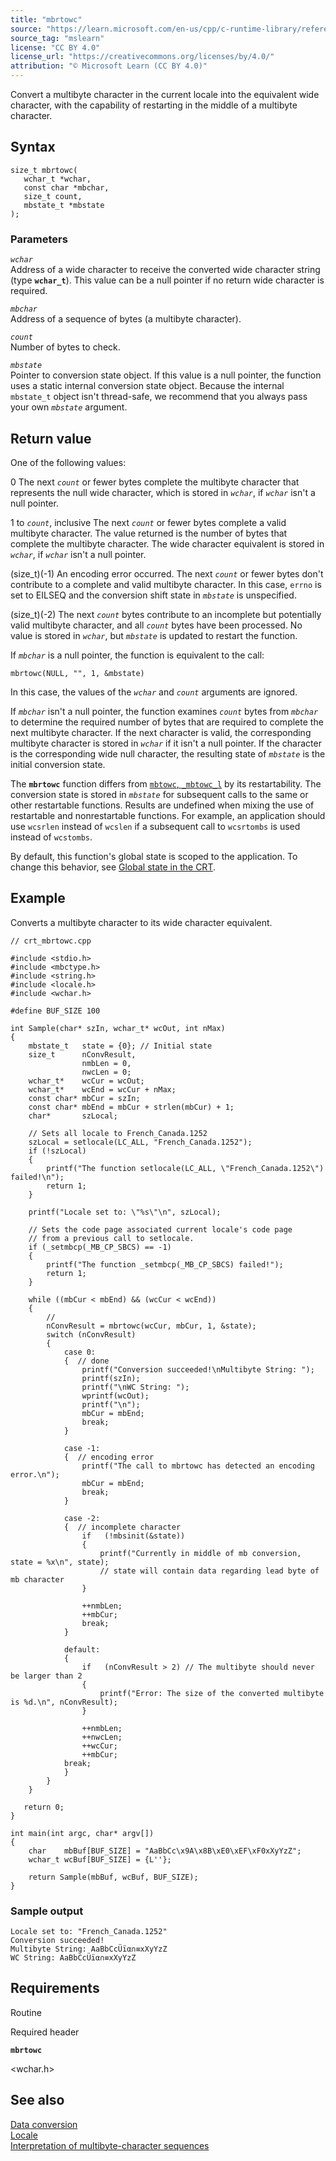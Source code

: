 ```yaml
---
title: "mbrtowc"
source: "https://learn.microsoft.com/en-us/cpp/c-runtime-library/reference/mbrtowc?view=msvc-170"
source_tag: "mslearn"
license: "CC BY 4.0"
license_url: "https://creativecommons.org/licenses/by/4.0/"
attribution: "© Microsoft Learn (CC BY 4.0)"
---
```

Convert a multibyte character in the current locale into the equivalent wide character, with the capability of restarting in the middle of a multibyte character.

## Syntax

```
size_t mbrtowc(
   wchar_t *wchar,
   const char *mbchar,
   size_t count,
   mbstate_t *mbstate
);
```

### Parameters

_`wchar`_  
Address of a wide character to receive the converted wide character string (type **`wchar_t`**). This value can be a null pointer if no return wide character is required.

_`mbchar`_  
Address of a sequence of bytes (a multibyte character).

_`count`_  
Number of bytes to check.

_`mbstate`_  
Pointer to conversion state object. If this value is a null pointer, the function uses a static internal conversion state object. Because the internal `mbstate_t` object isn't thread-safe, we recommend that you always pass your own _`mbstate`_ argument.

## Return value

One of the following values:

0 The next _`count`_ or fewer bytes complete the multibyte character that represents the null wide character, which is stored in _`wchar`_, if _`wchar`_ isn't a null pointer.

1 to _`count`_, inclusive The next _`count`_ or fewer bytes complete a valid multibyte character. The value returned is the number of bytes that complete the multibyte character. The wide character equivalent is stored in _`wchar`_, if _`wchar`_ isn't a null pointer.

(size\_t)(-1) An encoding error occurred. The next _`count`_ or fewer bytes don't contribute to a complete and valid multibyte character. In this case, `errno` is set to EILSEQ and the conversion shift state in _`mbstate`_ is unspecified.

(size\_t)(-2) The next _`count`_ bytes contribute to an incomplete but potentially valid multibyte character, and all _`count`_ bytes have been processed. No value is stored in _`wchar`_, but _`mbstate`_ is updated to restart the function.

If _`mbchar`_ is a null pointer, the function is equivalent to the call:

`mbrtowc(NULL, "", 1, &mbstate)`

In this case, the values of the _`wchar`_ and _`count`_ arguments are ignored.

If _`mbchar`_ isn't a null pointer, the function examines _`count`_ bytes from _`mbchar`_ to determine the required number of bytes that are required to complete the next multibyte character. If the next character is valid, the corresponding multibyte character is stored in _`wchar`_ if it isn't a null pointer. If the character is the corresponding wide null character, the resulting state of _`mbstate`_ is the initial conversion state.

The **`mbrtowc`** function differs from [`mbtowc`, `_mbtowc_l`](https://learn.microsoft.com/en-us/cpp/c-runtime-library/reference/mbtowc-mbtowc-l?view=msvc-170) by its restartability. The conversion state is stored in _`mbstate`_ for subsequent calls to the same or other restartable functions. Results are undefined when mixing the use of restartable and nonrestartable functions. For example, an application should use `wcsrlen` instead of `wcslen` if a subsequent call to `wcsrtombs` is used instead of `wcstombs`.

By default, this function's global state is scoped to the application. To change this behavior, see [Global state in the CRT](https://learn.microsoft.com/en-us/cpp/c-runtime-library/global-state?view=msvc-170).

## Example

Converts a multibyte character to its wide character equivalent.

```
// crt_mbrtowc.cpp

#include <stdio.h>
#include <mbctype.h>
#include <string.h>
#include <locale.h>
#include <wchar.h>

#define BUF_SIZE 100

int Sample(char* szIn, wchar_t* wcOut, int nMax)
{
    mbstate_t   state = {0}; // Initial state
    size_t      nConvResult,
                nmbLen = 0,
                nwcLen = 0;
    wchar_t*    wcCur = wcOut;
    wchar_t*    wcEnd = wcCur + nMax;
    const char* mbCur = szIn;
    const char* mbEnd = mbCur + strlen(mbCur) + 1;
    char*       szLocal;

    // Sets all locale to French_Canada.1252
    szLocal = setlocale(LC_ALL, "French_Canada.1252");
    if (!szLocal)
    {
        printf("The function setlocale(LC_ALL, \"French_Canada.1252\") failed!\n");
        return 1;
    }

    printf("Locale set to: \"%s\"\n", szLocal);

    // Sets the code page associated current locale's code page
    // from a previous call to setlocale.
    if (_setmbcp(_MB_CP_SBCS) == -1)
    {
        printf("The function _setmbcp(_MB_CP_SBCS) failed!");
        return 1;
    }

    while ((mbCur < mbEnd) && (wcCur < wcEnd))
    {
        //
        nConvResult = mbrtowc(wcCur, mbCur, 1, &state);
        switch (nConvResult)
        {
            case 0:
            {  // done
                printf("Conversion succeeded!\nMultibyte String: ");
                printf(szIn);
                printf("\nWC String: ");
                wprintf(wcOut);
                printf("\n");
                mbCur = mbEnd;
                break;
            }

            case -1:
            {  // encoding error
                printf("The call to mbrtowc has detected an encoding error.\n");
                mbCur = mbEnd;
                break;
            }

            case -2:
            {  // incomplete character
                if   (!mbsinit(&state))
                {
                    printf("Currently in middle of mb conversion, state = %x\n", state);
                    // state will contain data regarding lead byte of mb character
                }

                ++nmbLen;
                ++mbCur;
                break;
            }

            default:
            {
                if   (nConvResult > 2) // The multibyte should never be larger than 2
                {
                    printf("Error: The size of the converted multibyte is %d.\n", nConvResult);
                }

                ++nmbLen;
                ++nwcLen;
                ++wcCur;
                ++mbCur;
            break;
            }
        }
    }

   return 0;
}

int main(int argc, char* argv[])
{
    char    mbBuf[BUF_SIZE] = "AaBbCc\x9A\x8B\xE0\xEF\xF0xXyYzZ";
    wchar_t wcBuf[BUF_SIZE] = {L''};

    return Sample(mbBuf, wcBuf, BUF_SIZE);
}
```

### Sample output

```
Locale set to: "French_Canada.1252"
Conversion succeeded!
Multibyte String: AaBbCcÜïα∩≡xXyYzZ
WC String: AaBbCcÜïα∩≡xXyYzZ
```

## Requirements

Routine

Required header

**`mbrtowc`**

<wchar.h>

## See also

[Data conversion](https://learn.microsoft.com/en-us/cpp/c-runtime-library/data-conversion?view=msvc-170)  
[Locale](https://learn.microsoft.com/en-us/cpp/c-runtime-library/locale?view=msvc-170)  
[Interpretation of multibyte-character sequences](https://learn.microsoft.com/en-us/cpp/c-runtime-library/interpretation-of-multibyte-character-sequences?view=msvc-170)